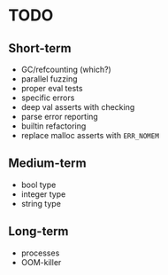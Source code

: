 # TODO

## Short-term

  * GC/refcounting (which?)
  * parallel fuzzing
  * proper eval tests
  * specific errors
  * deep val asserts with checking
  * parse error reporting
  * builtin refactoring
  * replace malloc asserts with `ERR_NOMEM`

## Medium-term
 
  * bool type
  * integer type
  * string type

## Long-term

  * processes
  * OOM-killer
